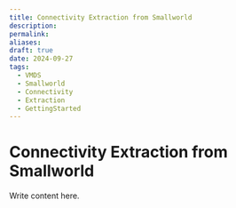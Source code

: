 ```yaml
---
title: Connectivity Extraction from Smallworld
description: 
permalink: 
aliases: 
draft: true
date: 2024-09-27
tags:
  - VMDS
  - Smallworld
  - Connectivity
  - Extraction
  - GettingStarted
---
```

# Connectivity Extraction from Smallworld

Write content here.
